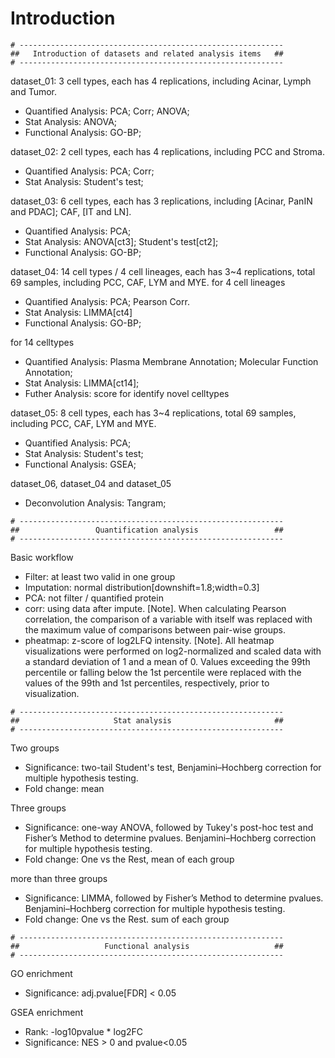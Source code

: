 


# Introduction  
```
# -----------------------------------------------------------
##   Introduction of datasets and related analysis items   ##
# -----------------------------------------------------------
```

dataset_01: 3 cell types, each has 4 replications, including Acinar, Lymph and Tumor. 
- Quantified Analysis: PCA; Corr; ANOVA; 
- Stat Analysis: ANOVA; 
- Functional Analysis: GO-BP; 

dataset_02: 2 cell types, each has 4 replications, including PCC and Stroma. 
- Quantified Analysis: PCA; Corr; 
- Stat Analysis: Student's test;

dataset_03: 6 cell types, each has 3 replications, including [Acinar, PanIN and PDAC]; CAF, [IT and LN]. 
- Quantified Analysis: PCA; 
- Stat Analysis: ANOVA[ct3]; Student's test[ct2];
- Functional Analysis: GO-BP; 

dataset_04: 14 cell types / 4 cell lineages, each has 3~4 replications, total 69 samples, including PCC, CAF, LYM and MYE. 
for 4 cell lineages
- Quantified Analysis: PCA; Pearson Corr.
- Stat Analysis: LIMMA[ct4]
- Functional Analysis: GO-BP; 

for 14 celltypes
- Quantified Analysis: Plasma Membrane Annotation; Molecular Function Annotation; 
- Stat Analysis: LIMMA[ct14]; 
- Futher Analysis: score for identify novel celltypes

dataset_05: 8 cell types, each has 3~4 replications, total 69 samples, including PCC, CAF, LYM and MYE. 
- Quantified Analysis: PCA; 
- Stat Analysis: Student's test;
- Functional Analysis: GSEA; 

dataset_06, dataset_04 and dataset_05
- Deconvolution Analysis: Tangram; 


```
# -----------------------------------------------------------
##                 Quantification analysis                 ##
# -----------------------------------------------------------
```
Basic workflow
- Filter: at least two valid in one group
- Imputation: normal distribution[downshift=1.8;width=0.3]
- PCA: not filter / quantified protein
- corr: using data after impute. [Note]. When calculating Pearson correlation, the comparison of a variable with itself was replaced with the maximum value of comparisons between pair-wise groups.
- pheatmap: z-score of log2LFQ intensity. [Note]. All heatmap visualizations were performed on log2-normalized and scaled data with a standard deviation of 1 and a mean of 0. Values exceeding the 99th percentile or falling below the 1st percentile were replaced with the values of the 99th and 1st percentiles, respectively, prior to visualization.

```
# -----------------------------------------------------------
##                     Stat analysis                       ##
# -----------------------------------------------------------
```
Two groups
- Significance: two-tail Student's test, Benjamini–Hochberg correction for multiple hypothesis testing.
- Fold change: mean

Three groups
- Significance: one-way ANOVA, followed by Tukey's post-hoc test and  Fisher’s Method to determine pvalues. Benjamini–Hochberg correction for multiple hypothesis testing.
- Fold change: One vs the Rest, mean of each group

more than three groups
- Significance: LIMMA, followed by Fisher’s Method to determine pvalues. Benjamini–Hochberg correction for multiple hypothesis testing.
- Fold change: One vs the Rest. sum of each group

```
# -----------------------------------------------------------
##                   Functional analysis                   ##
# -----------------------------------------------------------
```
GO enrichment
- Significance: adj.pvalue[FDR] < 0.05

GSEA enrichment
- Rank: -log10pvalue * log2FC
- Significance: NES > 0 and pvalue<0.05

